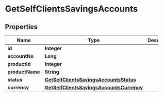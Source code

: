 
# GetSelfClientsSavingsAccounts

## Properties
Name | Type | Description | Notes
------------ | ------------- | ------------- | -------------
**id** | **Integer** |  |  [optional]
**accountNo** | **Long** |  |  [optional]
**productId** | **Integer** |  |  [optional]
**productName** | **String** |  |  [optional]
**status** | [**GetSelfClientsSavingsAccountsStatus**](GetSelfClientsSavingsAccountsStatus.md) |  |  [optional]
**currency** | [**GetSelfClientsSavingsAccountsCurrency**](GetSelfClientsSavingsAccountsCurrency.md) |  |  [optional]



